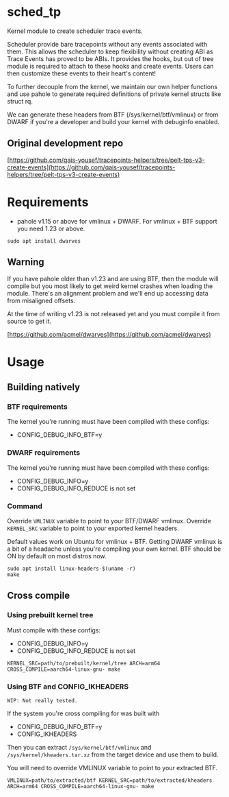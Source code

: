 # sched_tp

Kernel module to create scheduler trace events.

Scheduler provide bare tracepoints without any events associated with them.
This allows the scheduler to keep flexibility without creating ABI as Trace
Events has proved to be ABIs. It provides the hooks, but out of tree module is
required to attach to these hooks and create events. Users can then customize
these events to their heart's content!

To further decouple from the kernel, we maintain our own helper functions and
use pahole to generate required definitions of private kernel structs like
struct rq.

We can generate these headers from BTF (/sys/kernel/btf/vmlinux) or from DWARF
if you're a developer and build your kernel with debuginfo enabled.

## Original development repo

[https://github.com/qais-yousef/tracepoints-helpers/tree/pelt-tps-v3-create-events](https://github.com/qais-yousef/tracepoints-helpers/tree/pelt-tps-v3-create-events)

# Requirements

- pahole v1.15 or above for vmlinux + DWARF. For vmlinux + BTF support you need
1.23 or above.

`sudo apt install dwarves`

## Warning

If you have pahole older than v1.23 and are using BTF, then the module will
compile but you most likely to get weird kernel crashes when loading the
module. There's an alignment problem and we'll end up accessing data from
misaligned offsets.

At the time of writing v1.23 is not released yet and you must compile it from
source to get it.

[https://github.com/acmel/dwarves](https://github.com/acmel/dwarves)

# Usage

## Building natively

### BTF requirements

The kernel you're running must have been compiled with these configs:

- CONFIG_DEBUG_INFO_BTF=y

### DWARF requirements

The kernel you're running must have been compiled with these configs:

- CONFIG_DEBUG_INFO=y
- CONFIG_DEBUG_INFO_REDUCE is not set

### Command

Override `VMLINUX` variable to point to your BTF/DWARF vmlinux.
Override `KERNEL_SRC` variable to point to your exported kernel headers.

Default values work on Ubuntu for vmlinux + BTF. Getting DWARF vmlinux is a bit
of a headache unless you're compiling your own kernel. BTF should be ON by
default on most distros now.

```
sudo apt install linux-headers-$(uname -r)
make
```

## Cross compile

### Using prebuilt kernel tree

Must compile with these configs:

- CONFIG_DEBUG_INFO=y
- CONFIG_DEBUG_INFO_REDUCE is not set

```
KERNEL_SRC=path/to/prebuilt/kernel/tree ARCH=arm64 CROSS_COMPILE=aarch64-linux-gnu- make
```

### Using BTF and CONFIG_IKHEADERS

	WIP: Not really tested.

If the system you're cross compiling for was built with

- CONFIG_DEBUG_INFO_BTF=y
- CONFIG_IKHEADERS

Then you can extract `/sys/kernel/btf/vmlinux` and
`/sys/kernel/kheaders.tar.xz` from the target device and use them to build.

You will need to override VMLINUX variable to point to your extracted BTF.

```
VMLINUX=path/to/extracted/btf KERNEL_SRC=path/to/extracted/kheaders ARCH=arm64 CROSS_COMPILE=aarch64-linux-gnu- make
```
